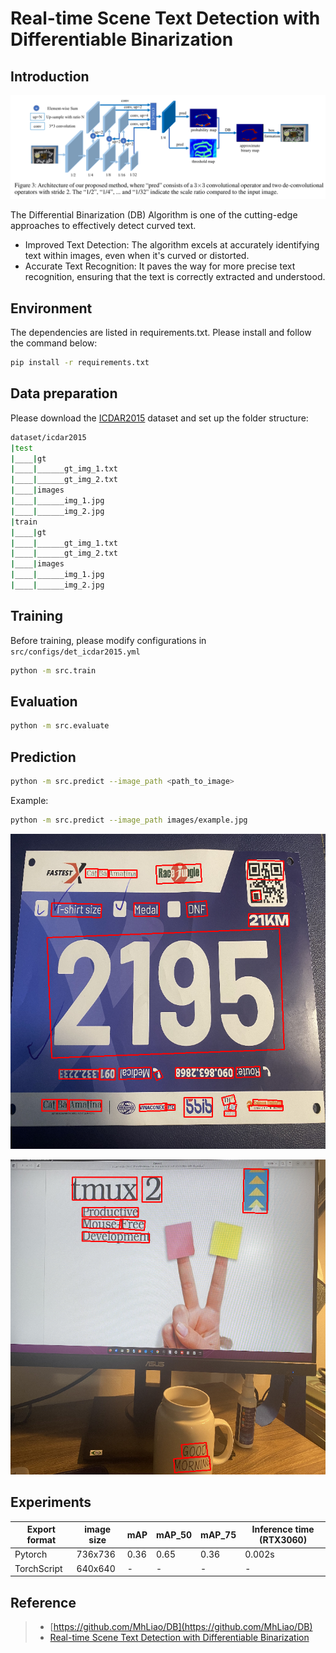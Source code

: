 # Real-time Scene Text Detection with Differentiable Binarization

## Introduction

<p align="center">
    <img src="images/architecture.png">
</p>

The Differential Binarization (DB) Algorithm is one of the cutting-edge approaches to effectively detect curved text. 
+ Improved Text Detection: The algorithm excels at accurately identifying text within images, even when it's curved or distorted.
+ Accurate Text Recognition: It paves the way for more precise text recognition, ensuring that the text is correctly extracted and understood.

## Environment
The dependencies are listed in requirements.txt. Please install and follow the command below:

```bash
pip install -r requirements.txt
```

## Data preparation
Please download the [ICDAR2015](https://rrc.cvc.uab.es/?ch=4&com=downloads) dataset and set up the folder structure:

```bash
dataset/icdar2015
|test
|____|gt
|____|______gt_img_1.txt
|____|______gt_img_2.txt
|____|images
|____|______img_1.jpg
|____|______img_2.jpg
|train
|____|gt
|____|______gt_img_1.txt
|____|______gt_img_2.txt
|____|images
|____|______img_1.jpg
|____|______img_2.jpg
```

## Training
Before training, please modify configurations in `src/configs/det_icdar2015.yml`
```bash
python -m src.train
```

## Evaluation

```bash
python -m src.evaluate
```

## Prediction

```bash
python -m src.predict --image_path <path_to_image>
```

Example:

```bash
python -m src.predict --image_path images/example.jpg
```

<p align="center">
    <img src="images/test1.png">
</p>

<p align="center">
    <img src="images/test2.png">
</p>


## Experiments

|Export format|image size|mAP|mAP_50|mAP_75| Inference time (RTX3060)|
|--|--|--|--|--|--|
|Pytorch|736x736| 0.36 | 0.65 | 0.36 | 0.002s |
|TorchScript| 640x640 | - | - | - | - |

## Reference

>+ [https://github.com/MhLiao/DB](https://github.com/MhLiao/DB)
>+ [Real-time Scene Text Detection with Differentiable Binarization](https://arxiv.org/abs/1911.08947)